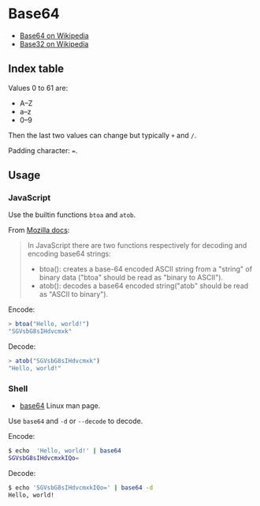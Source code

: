 # Base64

- [Base64 on Wikipedia](https://en.wikipedia.org/wiki/Base64)
- [Base32 on Wikipedia](https://en.wikipedia.org/wiki/Base32)


## Index table

Values 0 to 61 are:

- A–Z
- a–z
- 0–9

Then the last two values can change but typically `+` and `/`.

Padding character: `=`.

## Usage

### JavaScript

Use the builtin functions `btoa` and `atob`.

From [Mozilla docs](https://developer.mozilla.org/en-US/docs/Glossary/Base64):

> In JavaScript there are two functions respectively for decoding and encoding base64 strings:
>
> - btoa(): creates a base-64 encoded ASCII string from a "string" of binary data ("btoa" should be read as "binary to ASCII").
>  - atob(): decodes a base64 encoded string("atob" should be read as "ASCII to binary").


Encode:

```javascript
> btoa("Hello, world!")
"SGVsbG8sIHdvcmxk"
```

Decode:

```javascript
> atob("SGVsbG8sIHdvcmxk")
"Hello, world!"
```


### Shell

- [base64](https://linux.die.net/man/1/base64) Linux man page.

Use `base64` and `-d` or `--decode` to decode.

Encode:

```sh
$ echo  'Hello, world!' | base64
SGVsbG8sIHdvcmxkIQo=
```

Decode:

```sh
$ echo 'SGVsbG8sIHdvcmxkIQo=' | base64 -d
Hello, world!
```
